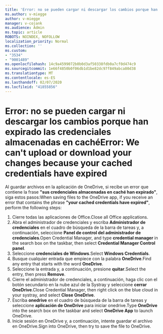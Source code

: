 ```yaml
---
title: 'Error: no se pueden cargar ni descargar los cambios porque han expirado las credenciales almacenadas en caché'
ms.author: v-miegge
author: v-miegge
manager: v-cojank
ms.audience: Admin
ms.topic: article
ROBOTS: NOINDEX, NOFOLLOW
localization_priority: Normal
ms.collection: ''
ms.custom:
- "3534"
- "9001489"
ms.openlocfilehash: 14c9a4599072b0b0d3af50338fdb0a7cf0d474c9
ms.sourcegitcommit: 1e66f4850b0f06db1d1be82dc97f849abca80d38
ms.translationtype: MT
ms.contentlocale: es-ES
ms.lasthandoff: 02/07/2020
ms.locfileid: "41855856"
---
```

# <a name="error-we-cant-upload-or-download-your-changes-because-your-cached-credentials-have-expired"></a><span data-ttu-id="b41f6-102">Error: no se pueden cargar ni descargar los cambios porque han expirado las credenciales almacenadas en caché</span><span class="sxs-lookup"><span data-stu-id="b41f6-102">Error: We can't upload or download your changes because your cached credentials have expired</span></span>

<span data-ttu-id="b41f6-103">Al guardar archivos en la aplicación de OneDrive, si recibe un error que contiene la frase **"sus credenciales almacenadas en caché han expirado"**, siga estos pasos:</span><span class="sxs-lookup"><span data-stu-id="b41f6-103">When saving files to the OneDrive app, if you receive an error that contains the phrase **"your cached credentials have expired"**, perform the following steps:</span></span>

1. <span data-ttu-id="b41f6-104">Cierre todas las aplicaciones de Office.</span><span class="sxs-lookup"><span data-stu-id="b41f6-104">Close all Office applications.</span></span>
1. <span data-ttu-id="b41f6-105">Abra el administrador de credenciales y escriba **Administrador de credenciales** en el cuadro de búsqueda de la barra de tareas y, a continuación, seleccione **Panel de control del administrador de credenciales**.</span><span class="sxs-lookup"><span data-stu-id="b41f6-105">Open Credential Manager, and type **credential manager** in the search box on the taskbar, then select **Credential Manager Control panel**.</span></span>
1. <span data-ttu-id="b41f6-106">Seleccione **credenciales de Windows**.</span><span class="sxs-lookup"><span data-stu-id="b41f6-106">Select **Windows Credentials**.</span></span>
1. <span data-ttu-id="b41f6-107">Busque cualquier entrada que empiece con la palabra **OneDrive**.</span><span class="sxs-lookup"><span data-stu-id="b41f6-107">Find any entry that starts with the word **OneDrive**.</span></span>
1. <span data-ttu-id="b41f6-108">Seleccione la entrada y, a continuación, presione **quitar**.</span><span class="sxs-lookup"><span data-stu-id="b41f6-108">Select the entry, then press **Remove**.</span></span>
1. <span data-ttu-id="b41f6-109">Cierre el administrador de credenciales, a continuación, haga clic con el botón secundario en la nube azul de la Systray y seleccione **cerrar OneDrive**.</span><span class="sxs-lookup"><span data-stu-id="b41f6-109">Close Credential Manager, then right click on the blue cloud in your systray, and select **Close OneDrive**.</span></span>
1. <span data-ttu-id="b41f6-110">Escriba **onedrive** en el cuadro de búsqueda de la barra de tareas y seleccione **aplicación de OneDrive** para iniciar onedrive.</span><span class="sxs-lookup"><span data-stu-id="b41f6-110">Type **OneDrive** into the search box on the taskbar and select **OneDrive App** to launch OneDrive.</span></span>
1. <span data-ttu-id="b41f6-111">Inicie sesión en OneDrive y, a continuación, intente guardar el archivo en OneDrive.</span><span class="sxs-lookup"><span data-stu-id="b41f6-111">Sign into OneDrive, then try to save the file to OneDrive.</span></span>
